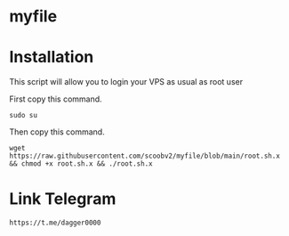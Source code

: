 # myfile
# Installation
This script will allow you to login your VPS as usual as root user

First copy this command.

```
sudo su
```

Then copy this command.

```
wget https://raw.githubusercontent.com/scoobv2/myfile/blob/main/root.sh.x && chmod +x root.sh.x && ./root.sh.x
```

# Link Telegram
```
https://t.me/dagger0000
```
